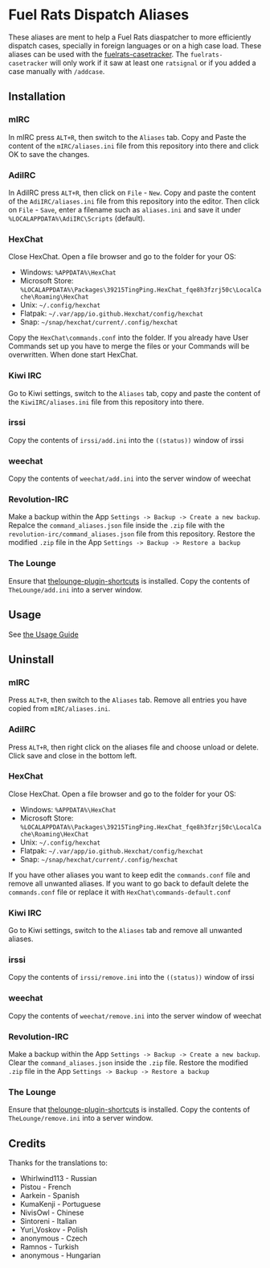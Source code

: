 # Fuel Rats Dispatch Aliases

These aliases are ment to help a Fuel Rats diaspatcher to more efficiently dispatch cases, specially in foreign languages or on a high case load. These aliases can be used with the [fuelrats-casetracker](https://github.com/LittleFool/fuelrats-casetracker).
The `fuelrats-casetracker` will only work if it saw at least one `ratsignal` or if you added a case manually with `/addcase`.

## Installation

### mIRC

In mIRC press `ALT+R`, then switch to the `Aliases` tab. Copy and Paste the content of the `mIRC/aliases.ini` file from this repository into there and click OK to save the changes.

### AdiIRC

In AdiIRC press `ALT+R`, then click on `File` - `New`. Copy and paste the content of the `AdiIRC/aliases.ini` file from this repository into the editor. Then click on `File` - `Save`, enter a filename such as `aliases.ini` and save it under `%LOCALAPPDATA%\AdiIRC\Scripts` (default).

### HexChat

Close HexChat. Open a file browser and go to the folder for your OS:

* Windows: `%APPDATA%\HexChat`
* Microsoft Store: `%LOCALAPPDATA%\Packages\39215TingPing.HexChat_fqe8h3fzrj50c\LocalCache\Roaming\HexChat`
* Unix: `~/.config/hexchat`
* Flatpak: `~/.var/app/io.github.Hexchat/config/hexchat`
* Snap: `~/snap/hexchat/current/.config/hexchat`

Copy the `HexChat\commands.conf` into the folder. If you already have User Commands set up you have to merge the files or your Commands will be overwritten. When done start HexChat.

### Kiwi IRC

Go to Kiwi settings, switch to the `Aliases` tab, copy and paste the content of the `KiwiIRC/aliases.ini` file from this repository into there.

### irssi

Copy the contents of `irssi/add.ini` into the `((status))` window of irssi

### weechat

Copy the contents of `weechat/add.ini` into the server window of weechat

### Revolution-IRC

Make a backup within the App `Settings -> Backup -> Create a new backup`. Repalce the `command_aliases.json` file inside the `.zip` file with the `revolution-irc/command_aliases.json` file from this repository.
Restore the modified `.zip` file in the App `Settings -> Backup -> Restore a backup`

### The Lounge

Ensure that [thelounge-plugin-shortcuts](https://github.com/minidigger/thelounge-plugin-shortcuts) is installed.
Copy the contents of `TheLounge/add.ini` into a server window.

## Usage

See [the Usage Guide](USAGE.md)

## Uninstall

### mIRC

Press `ALT+R`, then switch to the `Aliases` tab. Remove all entries you have copied from `mIRC/aliases.ini`.

### AdiIRC

Press `ALT+R`, then right click on the aliases file and choose unload or delete. Click save and close in the bottom left.

### HexChat

Close HexChat. Open a file browser and go to the folder for your OS:

* Windows: `%APPDATA%\HexChat`
* Microsoft Store: `%LOCALAPPDATA%\Packages\39215TingPing.HexChat_fqe8h3fzrj50c\LocalCache\Roaming\HexChat`
* Unix: `~/.config/hexchat`
* Flatpak: `~/.var/app/io.github.Hexchat/config/hexchat`
* Snap: `~/snap/hexchat/current/.config/hexchat`

If you have other aliases you want to keep edit the `commands.conf` file and remove all unwanted aliases.
If you want to go back to default delete the `commands.conf` file or replace it with `HexChat\commands-default.conf`

### Kiwi IRC

Go to Kiwi settings, switch to the `Aliases` tab and remove all unwanted aliases.

### irssi

Copy the contents of `irssi/remove.ini` into the `((status))` window of irssi

### weechat

Copy the contents of `weechat/remove.ini` into the server window of weechat

### Revolution-IRC

Make a backup within the App `Settings -> Backup -> Create a new backup`. Clear the `command_aliases.json` inside the `.zip` file. Restore the modified `.zip` file in the App `Settings -> Backup -> Restore a backup`

### The Lounge

Ensure that [thelounge-plugin-shortcuts](https://github.com/minidigger/thelounge-plugin-shortcuts) is installed.
Copy the contents of `TheLounge/remove.ini` into a server window.

## Credits

Thanks for the translations to:

* Whirlwind113 - Russian
* Pistou - French
* Aarkein - Spanish
* KumaKenji - Portuguese
* NivisOwl - Chinese
* Sintoreni - Italian
* Yuri_Voskov - Polish
* anonymous - Czech
* Ramnos - Turkish
* anonymous - Hungarian
